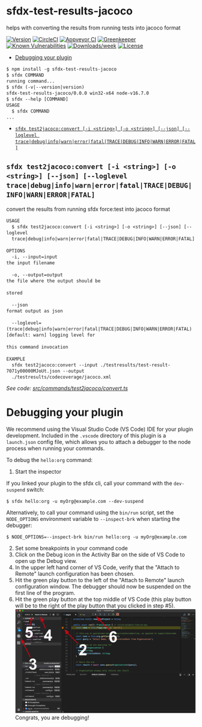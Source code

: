 sfdx-test-results-jacoco
========================

helps with converting the results from running tests into jacoco format

[![Version](https://img.shields.io/npm/v/sfdx-test-results-jacoco.svg)](https://npmjs.org/package/sfdx-test-results-jacoco)
[![CircleCI](https://circleci.com/gh/https://github.com/phil-apexology/sfdx-test-results-jacoco/sfdx-test-results-jacoco/tree/master.svg?style=shield)](https://circleci.com/gh/https://github.com/phil-apexology/sfdx-test-results-jacoco/sfdx-test-results-jacoco/tree/master)
[![Appveyor CI](https://ci.appveyor.com/api/projects/status/github/https://github.com/phil-apexology/sfdx-test-results-jacoco/sfdx-test-results-jacoco?branch=master&svg=true)](https://ci.appveyor.com/project/heroku/sfdx-test-results-jacoco/branch/master)
[![Greenkeeper](https://badges.greenkeeper.io/https://github.com/phil-apexology/sfdx-test-results-jacoco/sfdx-test-results-jacoco.svg)](https://greenkeeper.io/)
[![Known Vulnerabilities](https://snyk.io/test/github/https://github.com/phil-apexology/sfdx-test-results-jacoco/sfdx-test-results-jacoco/badge.svg)](https://snyk.io/test/github/https://github.com/phil-apexology/sfdx-test-results-jacoco/sfdx-test-results-jacoco)
[![Downloads/week](https://img.shields.io/npm/dw/sfdx-test-results-jacoco.svg)](https://npmjs.org/package/sfdx-test-results-jacoco)
[![License](https://img.shields.io/npm/l/sfdx-test-results-jacoco.svg)](https://github.com/https://github.com/phil-apexology/sfdx-test-results-jacoco/sfdx-test-results-jacoco/blob/master/package.json)

<!-- toc -->
* [Debugging your plugin](#debugging-your-plugin)
<!-- tocstop -->
<!-- install -->
<!-- usage -->
```sh-session
$ npm install -g sfdx-test-results-jacoco
$ sfdx COMMAND
running command...
$ sfdx (-v|--version|version)
sfdx-test-results-jacoco/0.0.0 win32-x64 node-v16.7.0
$ sfdx --help [COMMAND]
USAGE
  $ sfdx COMMAND
...
```
<!-- usagestop -->
<!-- commands -->
* [`sfdx test2jacoco:convert [-i <string>] [-o <string>] [--json] [--loglevel trace|debug|info|warn|error|fatal|TRACE|DEBUG|INFO|WARN|ERROR|FATAL]`](#sfdx-test2jacococonvert--i-string--o-string---json---loglevel-tracedebuginfowarnerrorfataltracedebuginfowarnerrorfatal)

## `sfdx test2jacoco:convert [-i <string>] [-o <string>] [--json] [--loglevel trace|debug|info|warn|error|fatal|TRACE|DEBUG|INFO|WARN|ERROR|FATAL]`

convert the results from running sfdx force:test into jacoco format

```
USAGE
  $ sfdx test2jacoco:convert [-i <string>] [-o <string>] [--json] [--loglevel 
  trace|debug|info|warn|error|fatal|TRACE|DEBUG|INFO|WARN|ERROR|FATAL]

OPTIONS
  -i, --input=input                                                                 the input filename

  -o, --output=output                                                               the file where the output should be
                                                                                    stored

  --json                                                                            format output as json

  --loglevel=(trace|debug|info|warn|error|fatal|TRACE|DEBUG|INFO|WARN|ERROR|FATAL)  [default: warn] logging level for
                                                                                    this command invocation

EXAMPLE
  sfdx test2jacoco:convert --input ./testresults/test-result-7071y00000MJoUt.json --output 
  ./testresults/codecoverage/jacoco.xml
```

_See code: [src/commands/test2jacoco/convert.ts](https://github.com/phil-apexology/sfdx-test-results-jacoco/sfdx-test-results-jacoco/blob/v0.0.0/src/commands/test2jacoco/convert.ts)_
<!-- commandsstop -->
<!-- debugging-your-plugin -->
# Debugging your plugin
We recommend using the Visual Studio Code (VS Code) IDE for your plugin development. Included in the `.vscode` directory of this plugin is a `launch.json` config file, which allows you to attach a debugger to the node process when running your commands.

To debug the `hello:org` command: 
1. Start the inspector
  
If you linked your plugin to the sfdx cli, call your command with the `dev-suspend` switch: 
```sh-session
$ sfdx hello:org -u myOrg@example.com --dev-suspend
```
  
Alternatively, to call your command using the `bin/run` script, set the `NODE_OPTIONS` environment variable to `--inspect-brk` when starting the debugger:
```sh-session
$ NODE_OPTIONS=--inspect-brk bin/run hello:org -u myOrg@example.com
```

2. Set some breakpoints in your command code
3. Click on the Debug icon in the Activity Bar on the side of VS Code to open up the Debug view.
4. In the upper left hand corner of VS Code, verify that the "Attach to Remote" launch configuration has been chosen.
5. Hit the green play button to the left of the "Attach to Remote" launch configuration window. The debugger should now be suspended on the first line of the program. 
6. Hit the green play button at the top middle of VS Code (this play button will be to the right of the play button that you clicked in step #5).
<br><img src=".images/vscodeScreenshot.png" width="480" height="278"><br>
Congrats, you are debugging!
